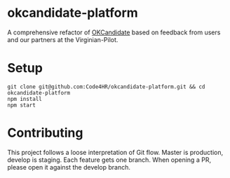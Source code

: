 # okcandidate-platform
A comprehensive refactor of [OKCandidate](https://github.com/Code4HR/okcandidate/) based on feedback from users and our partners at the Virginian-Pilot.

# Setup
```
git clone git@github.com:Code4HR/okcandidate-platform.git && cd okcandidate-platform
npm install
npm start
```

# Contributing
This project follows a loose interpretation of Git flow. Master is production, develop is staging. Each feature gets one branch.  When opening a PR, please open it against the develop branch.

